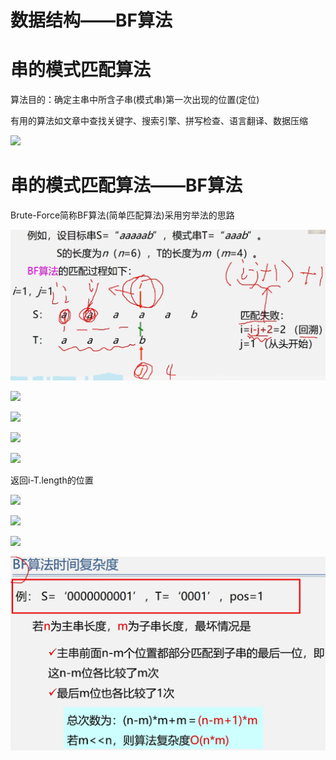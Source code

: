

数据结构——BF算法
==========

串的模式匹配算法
========

算法目的：确定主串中所含子串(模式串)第一次出现的位置(定位)

有用的算法如文章中查找关键字、搜索引擎、拼写检查、语言翻译、数据压缩  

![](https://i0.hdslb.com/bfs/article/570ddef6c169684a81f4c2e1c6883a08af098c2f.png)

串的模式匹配算法——BF算法
==============

Brute-Force简称BF算法(简单匹配算法)采用穷举法的思路  

![1667307062755](4-BF算法.assets/1667307062755-1667307063169.png)

![](https://i0.hdslb.com/bfs/article/5c9effb4496278af60ae63641ab20197dd9d59eb.png)

![](https://i0.hdslb.com/bfs/article/10a908b3770b1c33230c8eb0064f36cfffd06a2a.png)

![](https://i0.hdslb.com/bfs/article/b182a70a8ce153d37b48ef262598e8c6ca8b0f58.png)

![](https://i0.hdslb.com/bfs/article/49a213fcc1e863f3e3a0414b27b8207ce318c3b4.png)

返回i-T.length的位置

![](https://i0.hdslb.com/bfs/article/8142c50ea56794bed39a2e43cdaead3d67552554.png)

![](https://i0.hdslb.com/bfs/article/dca663930f99047c3ecad1a9f5157cdb0abdd789.png)

![](https://i0.hdslb.com/bfs/article/d45bcd357d958c4d93de68a3847322d39ca3f5d8.png)

  ![1667307866863](4-BF算法.assets/1667307866863-1667307867185.png)

  
